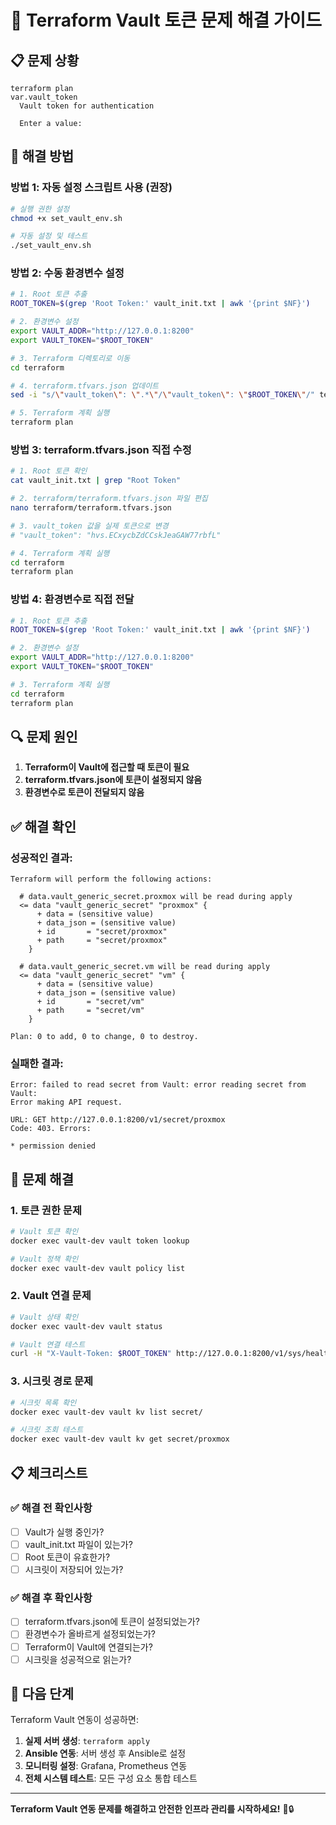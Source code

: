 # 🔧 Terraform Vault 토큰 문제 해결 가이드

## 📋 문제 상황
```
terraform plan
var.vault_token
  Vault token for authentication

  Enter a value:
```

## 🚀 해결 방법

### **방법 1: 자동 설정 스크립트 사용 (권장)**
```bash
# 실행 권한 설정
chmod +x set_vault_env.sh

# 자동 설정 및 테스트
./set_vault_env.sh
```

### **방법 2: 수동 환경변수 설정**
```bash
# 1. Root 토큰 추출
ROOT_TOKEN=$(grep 'Root Token:' vault_init.txt | awk '{print $NF}')

# 2. 환경변수 설정
export VAULT_ADDR="http://127.0.0.1:8200"
export VAULT_TOKEN="$ROOT_TOKEN"

# 3. Terraform 디렉토리로 이동
cd terraform

# 4. terraform.tfvars.json 업데이트
sed -i "s/\"vault_token\": \".*\"/\"vault_token\": \"$ROOT_TOKEN\"/" terraform.tfvars.json

# 5. Terraform 계획 실행
terraform plan
```

### **방법 3: terraform.tfvars.json 직접 수정**
```bash
# 1. Root 토큰 확인
cat vault_init.txt | grep "Root Token"

# 2. terraform/terraform.tfvars.json 파일 편집
nano terraform/terraform.tfvars.json

# 3. vault_token 값을 실제 토큰으로 변경
# "vault_token": "hvs.ECxycbZdCCskJeaGAW77rbfL"

# 4. Terraform 계획 실행
cd terraform
terraform plan
```

### **방법 4: 환경변수로 직접 전달**
```bash
# 1. Root 토큰 추출
ROOT_TOKEN=$(grep 'Root Token:' vault_init.txt | awk '{print $NF}')

# 2. 환경변수 설정
export VAULT_ADDR="http://127.0.0.1:8200"
export VAULT_TOKEN="$ROOT_TOKEN"

# 3. Terraform 계획 실행
cd terraform
terraform plan
```

## 🔍 문제 원인

1. **Terraform이 Vault에 접근할 때 토큰이 필요**
2. **terraform.tfvars.json에 토큰이 설정되지 않음**
3. **환경변수로 토큰이 전달되지 않음**

## ✅ 해결 확인

### **성공적인 결과:**
```
Terraform will perform the following actions:

  # data.vault_generic_secret.proxmox will be read during apply
  <= data "vault_generic_secret" "proxmox" {
      + data = (sensitive value)
      + data_json = (sensitive value)
      + id       = "secret/proxmox"
      + path     = "secret/proxmox"
    }

  # data.vault_generic_secret.vm will be read during apply
  <= data "vault_generic_secret" "vm" {
      + data = (sensitive value)
      + data_json = (sensitive value)
      + id       = "secret/vm"
      + path     = "secret/vm"
    }

Plan: 0 to add, 0 to change, 0 to destroy.
```

### **실패한 결과:**
```
Error: failed to read secret from Vault: error reading secret from Vault: 
Error making API request.

URL: GET http://127.0.0.1:8200/v1/secret/proxmox
Code: 403. Errors:

* permission denied
```

## 🐛 문제 해결

### **1. 토큰 권한 문제**
```bash
# Vault 토큰 확인
docker exec vault-dev vault token lookup

# Vault 정책 확인
docker exec vault-dev vault policy list
```

### **2. Vault 연결 문제**
```bash
# Vault 상태 확인
docker exec vault-dev vault status

# Vault 연결 테스트
curl -H "X-Vault-Token: $ROOT_TOKEN" http://127.0.0.1:8200/v1/sys/health
```

### **3. 시크릿 경로 문제**
```bash
# 시크릿 목록 확인
docker exec vault-dev vault kv list secret/

# 시크릿 조회 테스트
docker exec vault-dev vault kv get secret/proxmox
```

## 📋 체크리스트

### ✅ **해결 전 확인사항**
- [ ] Vault가 실행 중인가?
- [ ] vault_init.txt 파일이 있는가?
- [ ] Root 토큰이 유효한가?
- [ ] 시크릿이 저장되어 있는가?

### ✅ **해결 후 확인사항**
- [ ] terraform.tfvars.json에 토큰이 설정되었는가?
- [ ] 환경변수가 올바르게 설정되었는가?
- [ ] Terraform이 Vault에 연결되는가?
- [ ] 시크릿을 성공적으로 읽는가?

## 🎯 다음 단계

Terraform Vault 연동이 성공하면:

1. **실제 서버 생성**: `terraform apply`
2. **Ansible 연동**: 서버 생성 후 Ansible로 설정
3. **모니터링 설정**: Grafana, Prometheus 연동
4. **전체 시스템 테스트**: 모든 구성 요소 통합 테스트

---

**Terraform Vault 연동 문제를 해결하고 안전한 인프라 관리를 시작하세요!** 🔧🔒
